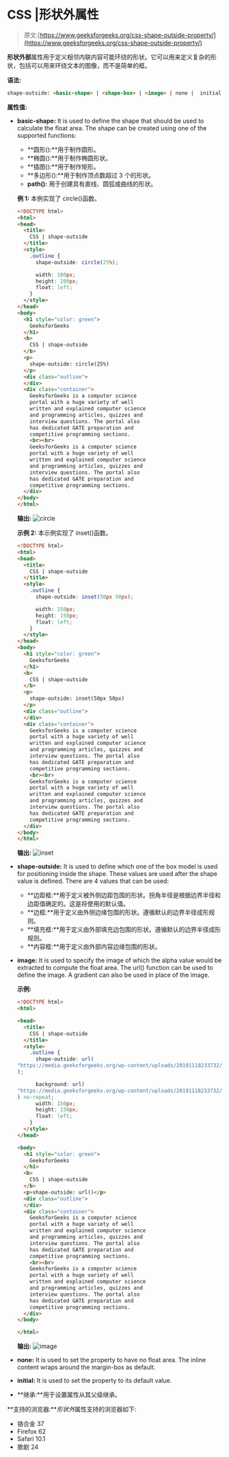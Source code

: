 # CSS |形状外属性

> 原文:[https://www.geeksforgeeks.org/css-shape-outside-property/](https://www.geeksforgeeks.org/css-shape-outside-property/)

**形状外部**属性用于定义相邻内联内容可能环绕的形状。它可以用来定义复杂的形状，包括可以用来环绕文本的图像，而不是简单的框。

**语法:**

```html
shape-outside: <basic-shape> | <shape-box> | <image> | none |  initial | inherit
```

**属性值:**

*   **basic-shape:** It is used to define the shape that should be used to calculate the float area. The shape can be created using one of the supported functions:
    *   **圆形():**用于制作圆形。
    *   **椭圆():**用于制作椭圆形状。
    *   **插图():**用于制作矩形。
    *   **多边形():**用于制作顶点数超过 3 个的形状。
    *   **path():** 用于创建具有直线、圆弧或曲线的形状。

    **例 1:** 本例实现了 circle()函数。

    ```html
    <!DOCTYPE html>
    <html>
    <head>
      <title>
        CSS | shape-outside
      </title>
      <style>
        .outline {
          shape-outside: circle(25%);

          width: 100px;
          height: 200px;
          float: left;
        }
      </style>
    </head>
    <body>
      <h1 style="color: green">
        GeeksforGeeks
      </h1>
      <b>
        CSS | shape-outside
      </b>
      <p>
        shape-outside: circle(25%)
      </p>
      <div class="outline">
      </div>
      <div class="container">
        GeeksforGeeks is a computer science
        portal with a huge variety of well
        written and explained computer science
        and programming articles, quizzes and
        interview questions. The portal also
        has dedicated GATE preparation and
        competitive programming sections.
        <br><br>
        GeeksforGeeks is a computer science
        portal with a huge variety of well
        written and explained computer science
        and programming articles, quizzes and
        interview questions. The portal also
        has dedicated GATE preparation and
        competitive programming sections.
      </div>
    </body>
    </html>
    ```

    **输出:**
    ![circle](img/712d9c6de7bc10de8a48229785004c5a.png)

    **示例 2:** 本示例实现了 inset()函数。

    ```html
    <!DOCTYPE html>
    <html>
    <head>
      <title>
        CSS | shape-outside
      </title>
      <style>
        .outline {
          shape-outside: inset(50px 50px);

          width: 150px;
          height: 150px;
          float: left;
        }
      </style>
    </head>
    <body>
      <h1 style="color: green">
        GeeksforGeeks
      </h1>
      <b>
        CSS | shape-outside
      </b>
      <p>
        shape-outside: inset(50px 50px)
      </p>
      <div class="outline">
      </div>
      <div class="container">
        GeeksforGeeks is a computer science
        portal with a huge variety of well
        written and explained computer science
        and programming articles, quizzes and
        interview questions. The portal also
        has dedicated GATE preparation and
        competitive programming sections.
        <br><br>
        GeeksforGeeks is a computer science
        portal with a huge variety of well
        written and explained computer science
        and programming articles, quizzes and
        interview questions. The portal also
        has dedicated GATE preparation and
        competitive programming sections.
      </div>
    </body>
    </html>
    ```

    **输出:**
    ![inset](img/6d1a5c0c7365c94794fc7831d3b3ebcd.png)

*   **shape-outside:** It is used to define which one of the box model is used for positioning inside the shape. These values are used after the shape value is defined. There are 4 values that can be used:
    *   **边距框:**用于定义被外侧边距包围的形状。拐角半径是根据边界半径和边距值确定的。这是将使用的默认值。
    *   **边框:**用于定义由外侧边缘包围的形状。遵循默认的边界半径成形规则。
    *   **填充框:**用于定义由外部填充边包围的形状。遵循默认的边界半径成形规则。
    *   **内容框:**用于定义由外部内容边缘包围的形状。
*   **image:** It is used to specify the image of which the alpha value would be extracted to compute the float area. The url() function can be used to define the image. A gradient can also be used in place of the image.

    **示例:**

    ```html
    <!DOCTYPE html>
    <html>

    <head>
      <title>
        CSS | shape-outside
      </title>
      <style>
        .outline {
          shape-outside: url(
    "https://media.geeksforgeeks.org/wp-content/uploads/20191118233732/circle-img1.png"
    );

          background: url(
    "https://media.geeksforgeeks.org/wp-content/uploads/20191118233732/circle-img1.png"
    ) no-repeat;
          width: 150px;
          height: 150px;
          float: left;
        }
      </style>
    </head>

    <body>
      <h1 style="color: green">
        GeeksforGeeks
      </h1>
      <b>
        CSS | shape-outside
      </b>
      <p>shape-outside: url()</p>
      <div class="outline">
      </div>
      <div class="container">
        GeeksforGeeks is a computer science
        portal with a huge variety of well
        written and explained computer science
        and programming articles, quizzes and
        interview questions. The portal also
        has dedicated GATE preparation and
        competitive programming sections.
        <br><br>
        GeeksforGeeks is a computer science
        portal with a huge variety of well
        written and explained computer science
        and programming articles, quizzes and
        interview questions. The portal also
        has dedicated GATE preparation and
        competitive programming sections.
      </div>
    </body>

    </html>
    ```

    **输出:**
    ![image](img/013047a1686f47d4bb0e0ea388f780e3.png)

*   **none:** It is used to set the property to have no float area. The inline content wraps around the margin-box as default.
*   **initial:** It is used to set the property to its default value.
*   **继承:**用于设置属性从其父级继承。

**支持的浏览器:***形状外*属性支持的浏览器如下:

*   铬合金 37
*   Firefox 62
*   Safari 10.1
*   歌剧 24